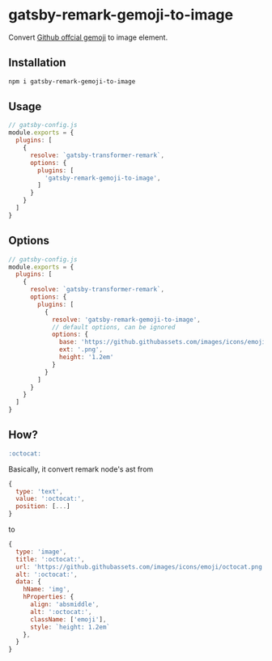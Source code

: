 # gatsby-remark-gemoji-to-image

Convert [Github offcial gemoji](https://github.com/github/gemoji) to image element.

## Installation

```bash
npm i gatsby-remark-gemoji-to-image
```

## Usage

```js
// gatsby-config.js
module.exports = {
  plugins: [
    {
      resolve: `gatsby-transformer-remark`,
      options: {
        plugins: [
          'gatsby-remark-gemoji-to-image',
        ]
      }
    }
  ]
}
```

## Options

```js
// gatsby-config.js
module.exports = {
  plugins: [
    {
      resolve: `gatsby-transformer-remark`,
      options: {
        plugins: [
          {
            resolve: 'gatsby-remark-gemoji-to-image',
            // default options, can be ignored
            options: {
              base: 'https://github.githubassets.com/images/icons/emoji/',
              ext: '.png',
              height: '1.2em'
            }
          }
        ]
      }
    }
  ]
}
```

## How?

```md
:octocat:
```

Basically, it convert remark node's ast from

```js
{
  type: 'text',
  value: ':octocat:',
  position: [...]
}
```

to

```js
{
  type: 'image',
  title: ':octocat:',
  url: 'https://github.githubassets.com/images/icons/emoji/octocat.png',
  alt: ':octocat:',
  data: {
    hName: 'img',
    hProperties: {
      align: 'absmiddle',
      alt: ':octocat:',
      className: ['emoji'],
      style: `height: 1.2em`
    },
  }
}
```
